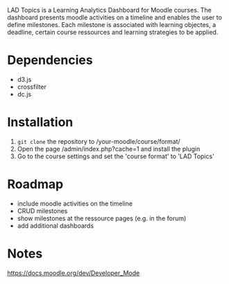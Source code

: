 LAD Topics is a Learning Analytics Dashboard for Moodle courses. The dashboard presents moodle activities on a timeline and enables the user to define milestones. Each milestone is associated with learning objectes, a deadline, certain course ressources and learning strategies to be applied.


# Dependencies
* d3.js
* crossfilter
* dc.js 

# Installation
1. `git clone`  the repository to /your-moodle/course/format/
2. Open the page <moodle>/admin/index.php?cache=1 and install the plugin
3. Go to the course settings and set the 'course format' to 'LAD Topics'

# Roadmap
- include moodle activities on the timeline
- CRUD milestones
- show milestones at the ressource pages (e.g. in the forum)
- add additional dashboards

# Notes
https://docs.moodle.org/dev/Developer_Mode